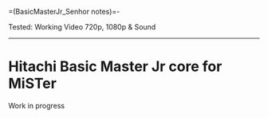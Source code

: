 =(BasicMasterJr_Senhor notes)=-

Tested: Working Video 720p, 1080p & Sound

___
# Hitachi Basic Master Jr core for MiSTer

Work in progress
